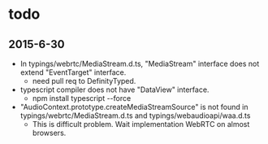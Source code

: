 # todo

## 2015-6-30

* In typings/webrtc/MediaStream.d.ts, "MediaStream" interface does not extend "EventTarget" interface.
  * need pull req to DefinityTyped.
* typescript compiler does not have "DataView" interface.
  * npm install typescript --force
* "AudioContext.prototype.createMediaStreamSource" is not found in typings/webrtc/MediaStream.d.ts and typings/webaudioapi/waa.d.ts
  * This is difficult problem. Wait implementation WebRTC on almost browsers.
